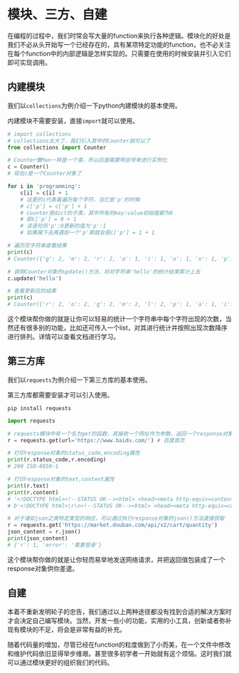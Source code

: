 # 模块、三方、自建

在编程的过程中，我们时常会写大量的function来执行各种逻辑。模块化的好处是我们不必从头开始写一个已经存在的，具有某项特定功能的function，也不必关注在每个function中的内部逻辑是怎样实现的。只需要在使用的时候安装并引入它们即可实现调用。

## 内建模块

我们以```collections```为例介绍一下python内建模块的基本使用。

内建模块不需要安装，直接```import```就可以使用。

```python
# import collections
# collections太大了，我们引入其中的Counter就可以了
from collections import Counter

# Counter像Man一样是一个类，所以后面需要带括号来进行实例化
c = Counter()
# 现在c是一个Counter对象了

for i in 'programming':
    c[i] = c[i] + 1
    # 这里的i代表着遍历每个字符，当它是'p'的时候
    # c['p'] = c['p'] + 1
    # counter是dict的子类，其中所有的key:value初始值都为0
    # 即c['p'] = 0 + 1
    # 该语句将'p':0更新的值为'p':1
    # 如果接下去再遇到一个'p'那就会是c['p'] = 1 + 1

# 遍历完字符串查看结果
print(c)
# Counter({'g': 2, 'm': 2, 'r': 2, 'a': 1, 'i': 1, 'o': 1, 'n': 1, 'p': 1})

# 调用Counter对象的update()方法，将对字符串'hello'的统计结果累计上去
c.update('hello')

# 查看更新后的结果
print(c)
# Counter({'r': 2, 'o': 2, 'g': 2, 'm': 2, 'l': 2, 'p': 1, 'a': 1, 'i': 1, 'n': 1, 'h': 1, 'e': 1})
```

这个模块帮你做的就是让你可以轻易的统计一个字符串中每个字符出现的次数，当然还有很多别的功能，比如还可传入一个list，对其进行统计并按照出现次数降序进行排列。详情可以查看文档进行学习。

## 第三方库

我们以```requests```为例介绍一下第三方库的基本使用。

第三方库都需要安装才可以引入使用。

```shell
pip install requests
```

```python
import requests

# requests模块中有一个名为get的函数，其接收一个网址作为参数，返回一个response对象
r = requests.get(url='https://www.baidu.com/') # 百度首页

# 打印response对象的status_code,encoding属性
print(r.status_code,r.encoding)
# 200 ISO-8859-1

# 打印response对象的text,content属性
print(r.text)
print(r.content)
# '<!DOCTYPE html><!--STATUS OK--><html> <head><meta http-equiv=content-type content=text/html;charset=utf-8>...'
# b'<!DOCTYPE html>\r\n<!--STATUS OK--><html> <head><meta http-equiv=content-type content=text/html;charset=utf-8>...'

# 对于诸如json之类特定类型的响应，可以通过执行response对象的json()方法直接获取
r = requests.get('https://market.douban.com/api/v2/cart/quantity')
json_content = r.json()
print(json_content)
# {'r': 1, 'error': '需要登录'}
```

这个模块帮你做的就是让你轻而易举地发送网络请求，并把返回值包装成了一个response对象供你差遣。

## 自建

本着不重新发明轮子的忠告，我们通过以上两种途径都没有找到合适的解决方案时才会决定自己编写模块。当然，开发一些小的功能，实用的小工具，创新或者弥补现有模块的不足，将会是非常有益的补充。

随着代码量的增加，尽管已经在function的粒度做到了小而美，在一个文件中修改和维护代码依旧显得举步维艰。甚至很多初学者一开始就有这个烦恼。这时我们就可以通过模块更好的组织我们的代码。
